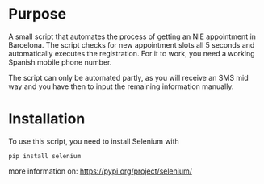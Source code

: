# Purpose
A small script that automates the process of getting an NIE appointment in Barcelona. The script checks for new appointment slots all 5 seconds and automatically executes the registration. For it to work, you need a working Spanish mobile phone number.

The script can only be automated partly, as you will receive an SMS mid way and you have then to input the remaining information manually.

# Installation

To use this script, you need to install Selenium with

```
pip install selenium
```

more information on: https://pypi.org/project/selenium/
